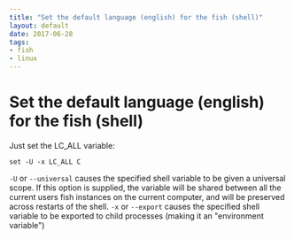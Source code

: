 ```yaml
---
title: "Set the default language (english) for the fish (shell)"
layout: default
date: 2017-06-28
tags:
- fish
- linux
---
```


# Set the default language (english) for the fish (shell)

Just set the LC_ALL variable:

    set -U -x LC_ALL C

`-U` or `--universal` causes the specified shell variable to be given a universal scope. If this option is supplied, the variable will be shared between all the current users fish instances on the current computer, and will be preserved across restarts of the shell.
`-x` or `--export` causes the specified shell variable to be exported to child processes (making it an "environment variable")
